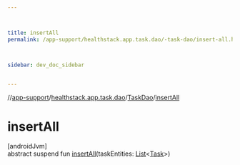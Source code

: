 ```yaml
---



title: insertAll
permalink: /app-support/healthstack.app.task.dao/-task-dao/insert-all.html



sidebar: dev_doc_sidebar


---
```




//[app-support](/app-support.html)/[healthstack.app.task.dao](../index.html)/[TaskDao](index.html)/[insertAll](insert-all.html)



# insertAll



[androidJvm]\
abstract suspend fun [insertAll](insert-all.html)(taskEntities: [List](https://kotlinlang.org/api/latest/jvm/stdlib/kotlin.collections/-list/index.html)&lt;[Task](../../healthstack.app.task.entity/-task/index.html)&gt;)






